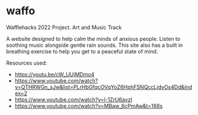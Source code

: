 # waffo
Wafflehacks 2022 Project. Art and Music Track

A website designed to help calm the minds of anxious people. Listen to soothing music alongside gentle rain sounds. This site also has a built in breathing exercise to help you get to a peaceful state of mind.

Resources used:
* https://youtu.be/cW_UUjMDmo4
* https://www.youtube.com/watch?v=QTHRWGn_sJw&list=PLrHbGfqcOVqYoZ6HphFSNQccLjdvOs4Dd&index=2
* https://www.youtube.com/watch?v=l-1ZrU6avzI
* https://www.youtube.com/watch?v=MBaw_6cPmAw&t=188s

